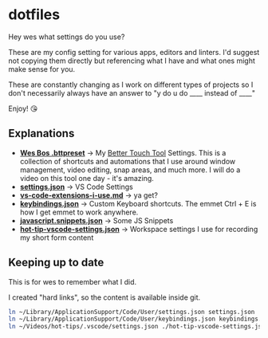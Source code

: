 # dotfiles

Hey wes what settings do you use?

These are my config setting for various apps, editors and linters. I'd suggest not copying them directly but referencing what I have and what ones might make sense for you.

These are constantly changing as I work on different types of projects so I don't necessarily always have an answer to "y do u do ____ instead of ____"

Enjoy! 😘


## Explanations
* **[Wes Bos .bttpreset](./Wes%20Bos%20.bttpreset)** → My [Better Touch Tool]() Settings. This is a collection of shortcuts and automations that I use around window management, video editing, snap areas, and much more. I will do a video on this tool one day - it's amazing.
* **[settings.json](./settings.json)** → VS Code Settings
* **[vs-code-extensions-i-use.md](./vs-code-extensions-i-use.md)** → ya get?
* **[keybindings.json](./keybindings.json)** → Custom Keyboard shortcuts. The emmet Ctrl + E is how I get emmet to work anywhere.
* **[javascript.snippets.json](./javascript.snippets.json)** → Some JS Snippets
* **[hot-tip-vscode-settings.json](./hot-tip-vscode-settings.json)** → Workspace settings I use for recording my short form content


## Keeping up to date

This is for wes to remember what I did.

I created "hard links", so the content is available inside git.

```bash
ln ~/Library/ApplicationSupport/Code/User/settings.json settings.json
ln ~/Library/ApplicationSupport/Code/User/keybindings.json keybindings.json
ln ~/Videos/hot-tips/.vscode/settings.json ./hot-tip-vscode-settings.json

```
